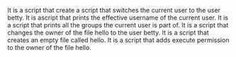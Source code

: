 It is a script that create a script that switches the current user to the user betty.
It is ascript that prints the effective username of the current user.
It is a script that prints all the groups the current user is part of.
It is a script that changes the owner of the file hello to the user betty.
It is a script that creates an empty file called hello.
It is a script that adds execute permission to the owner of the file hello.
